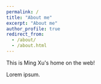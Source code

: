 ```yaml
---
permalink: /
title: "About me"
excerpt: "About me"
author_profile: true
redirect_from: 
  - /about/
  - /about.html
---
```


This is Ming Xu's home on the web!

Lorem ipsum.
